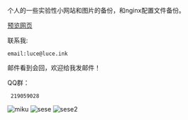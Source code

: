 个人的一些实验性小网站和图片的备份，和nginx配置文件备份。

<a href="https://luce-art.github.io/luce/">预览网页</a>


联系我:
 
    email:luce@luce.ink
   邮件看到会回，欢迎给我发邮件！

 QQ群：

     219059028
     
<img src="https://www.loliapi.com/acg/pc/" alt="miku">
<img src="https://moe.jitsu.top/img/?sort=r18" alt="sese">
<img src="https://image.anosu.top/pixiv/direct/?r18" alt="sese2">


























